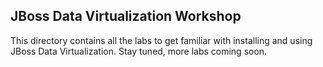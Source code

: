 ## JBoss Data Virtualization Workshop
This directory contains all the labs to get familiar with installing and using JBoss Data Virtualization.
Stay tuned, more labs coming soon.

